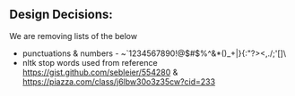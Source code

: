 ## Design Decisions:

We are removing lists of the below

- punctuations & numbers - ~`1234567890!@$#$%^&*()_+|}{:"?><,./;'[]\
- nltk stop words used from reference https://gist.github.com/sebleier/554280 & https://piazza.com/class/j6lbw30o3z35cw?cid=233

